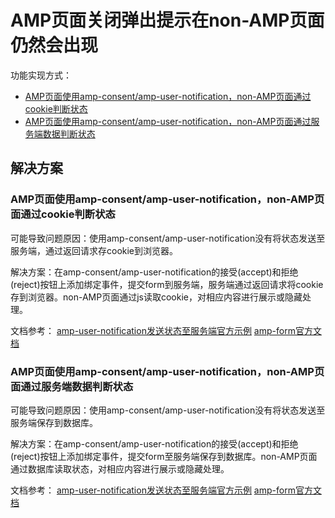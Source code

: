 # AMP页面关闭弹出提示在non-AMP页面仍然会出现

功能实现方式：

* [AMP页面使用amp-consent/amp-user-notification，non-AMP页面通过cookie判断状态](amp-sync-amp-consent-status.md#amp-consent-cookie)
* [AMP页面使用amp-consent/amp-user-notification，non-AMP页面通过服务端数据判断状态](amp-sync-amp-consent-status.md#amp-consent-server)

## 解决方案

### AMP页面使用amp-consent/amp-user-notification，non-AMP页面通过cookie判断状态 <a id="amp-consent-cookie"></a>

可能导致问题原因：使用amp-consent/amp-user-notification没有将状态发送至服务端，通过返回请求存cookie到浏览器。

解决方案：在amp-consent/amp-user-notification的接受\(accept\)和拒绝\(reject\)按钮上添加绑定事件，提交form到服务端，服务端通过返回请求将cookie存到浏览器。non-AMP页面通过js读取cookie，对相应内容进行展示或隐藏处理。

文档参考： [amp-user-notification发送状态至服务端官方示例](https://ampbyexample.com/components/amp-user-notification/#advanced-usage-with-a-server-endpoint) [amp-form官方文档](https://www.ampproject.org/docs/reference/components/amp-form)

### AMP页面使用amp-consent/amp-user-notification，non-AMP页面通过服务端数据判断状态 <a id="amp-bind-amp-setState"></a>

可能导致问题原因：使用amp-consent/amp-user-notification没有将状态发送至服务端保存到数据库。

解决方案：在amp-consent/amp-user-notification的接受\(accept\)和拒绝\(reject\)按钮上添加绑定事件，提交form至服务端保存到数据库。non-AMP页面通过数据库读取状态，对相应内容进行展示或隐藏处理。

文档参考： [amp-user-notification发送状态至服务端官方示例](https://ampbyexample.com/components/amp-user-notification/#advanced-usage-with-a-server-endpoint) [amp-form官方文档](https://www.ampproject.org/docs/reference/components/amp-form)

